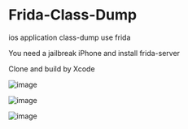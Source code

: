 # Frida-Class-Dump
ios application class-dump use frida

You need a jailbreak iPhone and install frida-server

Clone and build by Xcode

![image](https://user-images.githubusercontent.com/14846965/210727156-64bc0531-48d9-4bf3-85d0-4fbb99bba852.png)

![image](https://user-images.githubusercontent.com/14846965/210727219-435fd832-7c29-483e-ae2f-55dd71be32c7.png)

![image](https://user-images.githubusercontent.com/14846965/210727252-528a20af-2022-4fb3-a74c-12306526835e.png)
